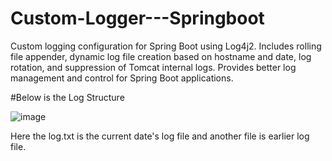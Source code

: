 # Custom-Logger---Springboot
Custom logging configuration for Spring Boot using Log4j2. Includes rolling file appender, dynamic log file creation based on hostname and date, log rotation, and suppression of Tomcat internal logs. Provides better log management and control for Spring Boot applications.

#Below is the Log Structure

![image](https://github.com/user-attachments/assets/163f6430-fc4b-4229-aaa2-fdafcd4a90db)

Here the log.txt is the current date's log file and another file is earlier log file.

